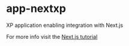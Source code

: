 # app-nextxp

XP application enabling integration with Next.js

For more info visit the [Next.js tutorial](https://developer.enonic.com/docs/next.xp) 
